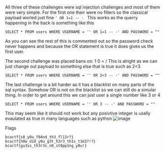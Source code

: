 All three of these challenges were sql injection challenges and most of them were very simple. 
For the first one their were no filters so the classical payload worled just fine
`` ' OR 1=1 -- -  ``
This works as the querry happening in the back is something like this 

```mysql
SELECT * FROM users WHERE USERNAME = '' OR 1=1 -- -' AND PASSWORD = "" 
```
As you can see the rest of this is commented out so the password check never happens and because the OR statement is true it does gives us the first user.

The second challenge was placed bans on: 1 0 = /
This is alright as we can just change out payload to something else that is true such as 2<3 
 ```mysql
SELECT * FROM users WHERE USERNAME = '' OR 2<3 -- -' AND PASSWORD = "" 
```
The last challenge is a bit harder as it has a blacklist on many parts of the sql syntax. Somehow OR is not on the blacklist so we can still do a simular thing. In order to get around this we can just user a single number like 3 or 4

 ```mysql
SELECT * FROM users WHERE USERNAME = '' OR 3 -- -' AND PASSWORD = "" 
```
This may seem like it should not work but any posivtive integer is usally evaulated as true in many languages such as python
![image](https://user-images.githubusercontent.com/77011982/122485793-c107cf00-cfa5-11eb-8505-cafc20352088.png)


Flags 
```
bcactf{s0_y0u_f04nd_th3_fl13r?}
bcactf{h0w_d1d_y0u_g3t_h3r3_th1s_t1m3?!?}
bcactf{gu3ss_th3r3s_n0_st0pp1ng_y0u!}
```
